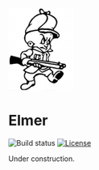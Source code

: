 ![alt tag](https://github.com/FinderSystems/Elmer/blob/master/logo.png)

# Elmer

![Build status](https://travis-ci.org/FinderSystems/Elmer.svg?branch=master)
[![License](https://img.shields.io/badge/license-MIT-blue.svg)](https://github.com/FinderSystems/Elmer/blob/master/LICENSE)

Under construction.
